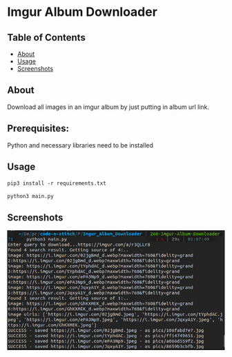 # Imgur Album Downloader

## Table of Contents

- [About](#about)
- [Usage](#usage)
- [Screenshots](#ss)

## About <a name = "about"></a>
Download all images in an imgur album by just putting in album url link.

## Prerequisites:
Python and necessary libraries need to be installed

## Usage <a name = "usage"></a>
```
pip3 install -r requirements.txt
```
```
python3 main.py
```
## Screenshots <a name = "ss"></a>
<img src="screens/SS1.png">

